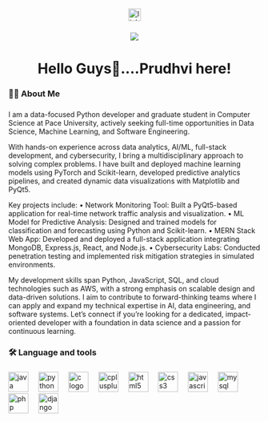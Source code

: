 ###

<div align="center">
  <a href="https://www.linkedin.com/in/prudhvi-raj-rekula-991228211/" target="_blank">
    <img src="https://img.shields.io/static/v1?message=LinkedIn&logo=linkedin&label=&color=0077B5&logoColor=white&labelColor=&style=for-the-badge" height="25" alt="linkedin logo"  />
  </a>
</div>

###

<div align="center">
  <img src="https://visitor-badge.laobi.icu/badge?page_id=prudhvirekula.prudhvirekula&left_text=Profile%20Views"  />
</div>

###

<h1 align="center">Hello Guys👋....Prudhvi here!</h1>

###

<h3 align="left">👩‍💻  About Me</h3>

###

<p align="left">I am a data-focused Python developer and graduate student in Computer Science at Pace University, actively seeking full-time opportunities in Data Science, Machine Learning, and Software Engineering.

With hands-on experience across data analytics, AI/ML, full-stack development, and cybersecurity, I bring a multidisciplinary approach to solving complex problems. I have built and deployed machine learning models using PyTorch and Scikit-learn, developed predictive analytics pipelines, and created dynamic data visualizations with Matplotlib and PyQt5.

Key projects include:
• Network Monitoring Tool: Built a PyQt5-based application for real-time network traffic analysis and visualization.
• ML Model for Predictive Analysis: Designed and trained models for classification and forecasting using Python and Scikit-learn.
• MERN Stack Web App: Developed and deployed a full-stack application integrating MongoDB, Express.js, React, and Node.js.
• Cybersecurity Labs: Conducted penetration testing and implemented risk mitigation strategies in simulated environments.

My development skills span Python, JavaScript, SQL, and cloud technologies such as AWS, with a strong emphasis on scalable design and data-driven solutions. I aim to contribute to forward-thinking teams where I can apply and expand my technical expertise in AI, data engineering, and software systems.
Let’s connect if you’re looking for a dedicated, impact-oriented developer with a foundation in data science and a passion for continuous learning.</p>

###

<h3 align="left">🛠 Language and tools</h3>

###

<div align="left">
  <img src="https://cdn.jsdelivr.net/gh/devicons/devicon/icons/java/java-original.svg" height="40" alt="java logo"  />
  <img width="12" />
  <img src="https://cdn.jsdelivr.net/gh/devicons/devicon/icons/python/python-original.svg" height="40" alt="python logo"  />
  <img width="12" />
  <img src="https://cdn.jsdelivr.net/gh/devicons/devicon/icons/c/c-original.svg" height="40" alt="c logo"  />
  <img width="12" />
  <img src="https://cdn.jsdelivr.net/gh/devicons/devicon/icons/cplusplus/cplusplus-original.svg" height="40" alt="cplusplus logo"  />
  <img width="12" />
  <img src="https://cdn.jsdelivr.net/gh/devicons/devicon/icons/html5/html5-original.svg" height="40" alt="html5 logo"  />
  <img width="12" />
  <img src="https://cdn.jsdelivr.net/gh/devicons/devicon/icons/css3/css3-original.svg" height="40" alt="css3 logo"  />
  <img width="12" />
  <img src="https://cdn.jsdelivr.net/gh/devicons/devicon/icons/javascript/javascript-original.svg" height="40" alt="javascript logo"  />
  <img width="12" />
  <img src="https://cdn.jsdelivr.net/gh/devicons/devicon/icons/mysql/mysql-original.svg" height="40" alt="mysql logo"  />
  <img width="12" />
  <img src="https://cdn.jsdelivr.net/gh/devicons/devicon/icons/php/php-original.svg" height="40" alt="php logo"  />
  <img width="12" />
  <img src="https://cdn.jsdelivr.net/gh/devicons/devicon/icons/django/django-plain.svg" height="40" alt="django logo"  />
</div>

